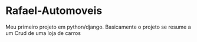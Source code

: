 # Rafael-Automoveis
Meu primeiro projeto em python/django. Basicamente o projeto se resume a um Crud de uma loja de carros
